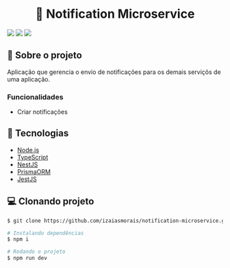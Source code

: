 <h1 align='center'>
   💬 Notification Microservice
</h1>

<div>
<img src="https://img.shields.io/static/v1?label=LICENSE&message=MIT&color=EA2845&style=for-the-badge"/> <img src="https://img.shields.io/static/v1?label=STATUS&message=DEVELOPING&color=EA2845&style=for-the-badge"/> <img src="https://img.shields.io/static/v1?label=NPM&message=v6.14.17&color=EA2845&style=for-the-badge"/>
</div>

## 📃 Sobre o projeto

Aplicação que gerencia o envio de notificações para os demais serviçõs de uma aplicação.

### Funcionalidades

- Criar notificações

## 🚀 Tecnologias

- [Node.js](https://nodejs.org/en/)
- [TypeScript](https://www.typescriptlang.org/)
- [NestJS](https://nestjs.com/)
- [PrismaORM](https://www.prisma.io/)
- [JestJS](https://jestjs.io/pt-BR/)


## 💻 Clonando projeto

```bash
$ git clone https://github.com/izaiasmorais/notification-microservice.git && cd notification-microservice
```

```bash
# Instalando dependências
$ npm i

# Rodando o projeto
$ npm run dev

```

